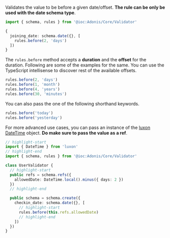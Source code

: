 Validates the value to be before a given date/offset. **The rule can be only be used with the date schema type**.

```ts
import { schema, rules } from '@ioc:Adonis/Core/Validator'

{
  joining_date: schema.date({}, [
    rules.before(2, 'days')
  ])
}
```

The `rules.before` method accepts a **duration** and the **offset** for the duration. Following are some of the examples for the same. You can use the TypeScript intellisense to discover rest of the available offsets.

```ts
rules.before(2, 'days')
rules.before(1, 'month')
rules.before(4, 'years')
rules.before(30, 'minutes')
```

You can also pass the one of the following shorthand keywords.

```ts
rules.before('today')
rules.before('yesterday')
```

For more advanced use cases, you can pass an instance of the [luxon DateTime](https://moment.github.io/luxon/api-docs/index.html#datetime) object. **Do make sure to pass the value as a ref**.

```ts
// highlight-start
import { DateTime } from 'luxon'
// highlight-end
import { schema, rules } from '@ioc:Adonis/Core/Validator'

class UserValidator {
  // highlight-start
  public refs = schema.refs({
    allowedDate: DateTime.local().minus({ days: 2 })
  })
  // highlight-end

  public schema = schema.create({
    checkin_date: schema.date({}, [
      // highlight-start
      rules.before(this.refs.allowedDate)
      // highlight-end
    ])
  })
}
```

